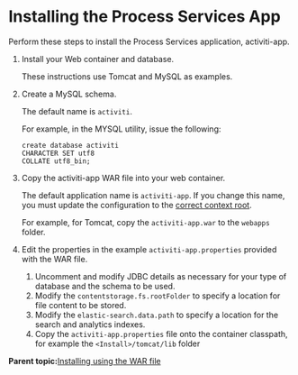 # Installing the Process Services App

Perform these steps to install the Process Services application, activiti-app.

1.  Install your Web container and database.

    These instructions use Tomcat and MySQL as examples.

2.  Create a MySQL schema.

    The default name is `activiti`.

    For example, in the MYSQL utility, issue the following:

    ```
    create database activiti
    CHARACTER SET utf8
    COLLATE utf8_bin;
    ```

3.  Copy the activiti-app WAR file into your web container.

    The default application name is `activiti-app`. If you change this name, you must update the configuration to the [correct context root](http://tomcat.apache.org/tomcat-8.0-doc/config/context.html).

    For example, for Tomcat, copy the `activiti-app.war` to the `webapps` folder.

4.  Edit the properties in the example `activiti-app.properties` provided with the WAR file.
    1.  Uncomment and modify JDBC details as necessary for your type of database and the schema to be used.
    2.  Modify the `contentstorage.fs.rootFolder` to specify a location for file content to be stored.
    3.  Modify the `elastic-search.data.path` to specify a location for the search and analytics indexes.
    4.  Copy the `activiti-app.properties` file onto the container classpath, for example the `<Install>/tomcat/lib` folder

**Parent topic:**[Installing using the WAR file](../topics/installing_using_the_war_file.md)

